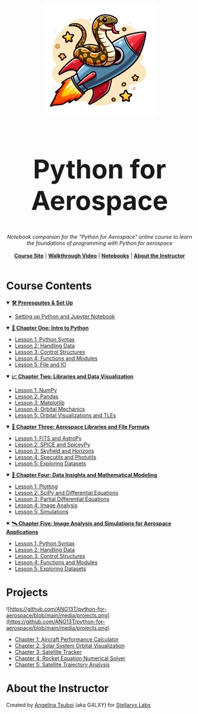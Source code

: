 <p align="center">
  <img width="300" src="https://github.com/ANG13T/python-for-aerospace/blob/main/media/logo.png" alt="Python for Aerospace Logo" />
</p>
<h1 align="center" style="font-size: 70px">Python for Aerospace</h1>
<p align="center">
  <i>Notebook companion for the "Python for Aerospace" online course to learn the foundations of programming with Python for aerospace</i>
   <br/><br/>
  <b><a href="https://pythonforaerospace.com">Course Site</a></b> | <b><a href="pythonforaerospace.com">Walkthrough Video</a></b> | <b><a href="#course-contents">Notebooks</a></b> | <b><a href="#about-the-instructor">About the Instructor</a></b>
  <br/><br/>
</p>


# Course Contents

<details open>
<summary><b><u>🛠️ Preresquites & Set Up</u></b></summary>
  
  - [Setting up Python and Jupyter Notebook](https://github.com/ANG13T/python-for-aerospace/tree/main/Chapter%200%20-%20Prerequisites%20and%20Set%20Up)

</details>

<details open>
<summary><b><u>🐍 Chapter One: Intro to Python</u></b></summary>
  
- [Lesson 1: Python Syntax](https://github.com/ANG13T/python-for-aerospace/blob/main/Chapter%201%20-%20Intro%20to%20Python/Lesson_1_Python_Syntax.ipynb)
- [Lesson 2: Handling Data](https://github.com/ANG13T/python-for-aerospace/blob/main/Chapter%201%20-%20Intro%20to%20Python/Lesson_2_Handling_Data.ipynb)
- [Lesson 3: Control Structures](https://github.com/ANG13T/python-for-aerospace/blob/main/Chapter%201%20-%20Intro%20to%20Python/Lesson_3_Control_Structures.ipynb)
- [Lesson 4: Functions and Modules](https://github.com/ANG13T/python-for-aerospace/blob/main/Chapter%201%20-%20Intro%20to%20Python/Lesson_4_Functions_Modules.ipynb)
- [Lesson 5: File and IO](https://github.com/ANG13T/python-for-aerospace/blob/main/Chapter%201%20-%20Intro%20to%20Python/Lesson_5_Files_IO.ipynb)
</details>


<details open>
<summary><b><u>📈 Chapter Two: Libraries and Data Visualization</u></b></summary>
  
- [Lesson 1: NumPy](https://github.com/ANG13T/python-for-aerospace/blob/main/Chapter%202%20-%20Libraries%20and%20Data%20Visualization/Lesson_1_NumPy.ipynb)
- [Lesson 2: Pandas](https://github.com/ANG13T/python-for-aerospace/blob/main/Chapter%202%20-%20Libraries%20and%20Data%20Visualization/Lesson_2_Pandas.ipynb)
- [Lesson 3: Matplotlib](https://github.com/ANG13T/python-for-aerospace/blob/main/Chapter%202%20-%20Libraries%20and%20Data%20Visualization/Lesson_3_Matplotlib.ipynb)
- [Lesson 4: Orbital Mechanics](https://github.com/ANG13T/python-for-aerospace/blob/main/Chapter%202%20-%20Libraries%20and%20Data%20Visualization/Lesson_4_Orbital_Mechanics.ipynb)
- [Lesson 5: Orbital Visualizations and TLEs](https://github.com/ANG13T/python-for-aerospace/blob/main/Chapter%202%20-%20Libraries%20and%20Data%20Visualization/Lesson_5_TLE_Visualization.ipynb)
</details>

<details open>
<summary><b><u>🚀 Chapter Three: Aerospace Libraries and File Formats</u></b></summary>
  
- [Lesson 1: FITS and AstroPy](https://github.com/ANG13T/python-for-aerospace/blob/main/Chapter%203%20-%20Aerospace%20Libraries%20and%20File%20Formats/Lesson_1_FITS_Astropy.ipynb)
- [Lesson 2: SPICE and SpiceyPy](https://github.com/ANG13T/python-for-aerospace/blob/main/Chapter%203%20-%20Aerospace%20Libraries%20and%20File%20Formats/Lesson_2_SPICE_SpiceyPy.ipynb)
- [Lesson 3: Skyfield and Horizons](https://github.com/ANG13T/python-for-aerospace/blob/main/Chapter%203%20-%20Aerospace%20Libraries%20and%20File%20Formats/Lesson_3_Skyfield_Horizons.ipynb)
- [Lesson 4: Specutils and Photutils](https://github.com/ANG13T/python-for-aerospace/blob/main/Chapter%203%20-%20Aerospace%20Libraries%20and%20File%20Formats/Lesson_4_Utils.ipynb)
- [Lesson 5: Exploring Datasets](https://github.com/ANG13T/python-for-aerospace/blob/main/Chapter%203%20-%20Aerospace%20Libraries%20and%20File%20Formats/Lesson_5_Exploring_Datasets.ipynb)
</details>

<details open>
<summary><b><u>🧮 Chapter Four: Data Insights and Mathematical Modeling</u></b></summary>
  
- [Lesson 1: Plotting](https://github.com/ANG13T/python-for-aerospace/blob/main/Chapter%204%20-%20Data%20Insights%20and%20Mathematical%20Modeling/Lesson_1_Plotting.ipynb)
- [Lesson 2: SciPy and Differential Equations](https://github.com/ANG13T/python-for-aerospace/blob/main/Chapter%204%20-%20Data%20Insights%20and%20Mathematical%20Modeling/Lesson_2_SciPy_Differential_Equations.ipynb)
- [Lesson 3: Partial Differential Equations](https://github.com/ANG13T/python-for-aerospace/blob/main/Chapter%204%20-%20Data%20Insights%20and%20Mathematical%20Modeling/Lesson_3_Partial_Differential_Equations.ipynb)
- [Lesson 4: Image Analysis](https://github.com/ANG13T/python-for-aerospace/blob/main/Chapter%204%20-%20Data%20Insights%20and%20Mathematical%20Modeling/Lesson_4_Image_Analysis.ipynb)
- [Lesson 5: Simulations](https://github.com/ANG13T/python-for-aerospace/blob/main/Chapter%204%20-%20Data%20Insights%20and%20Mathematical%20Modeling/Lesson_5_Simulations.ipynb)
</details>

<details open>
<summary><b><u>🛰️ Chapter Five: Image Analysis and Simulations for Aerospace Applications</u></b></summary>
  
- [Lesson 1: Python Syntax](https://github.com/ANG13T/python-for-aerospace/blob/main/Chapter%201%20-%20Intro%20to%20Python/Lesson_1_Python_Syntax.ipynb)
- [Lesson 2: Handling Data](https://github.com/ANG13T/python-for-aerospace/blob/main/Chapter%201%20-%20Intro%20to%20Python/Lesson_2_Handling_Data.ipynb)
- [Lesson 3: Control Structures](https://github.com/ANG13T/python-for-aerospace/blob/main/Chapter%201%20-%20Intro%20to%20Python/Lesson_3_Control_Structures.ipynb)
- [Lesson 4: Functions and Modules](https://github.com/ANG13T/python-for-aerospace/blob/main/Chapter%201%20-%20Intro%20to%20Python/Lesson_4_Functions_Modules.ipynb)
- [Lesson 5: Exploring Datasets](https://github.com/ANG13T/python-for-aerospace/blob/main/Chapter%203%20-%20Aerospace%20Libraries%20and%20File%20Formats/Lesson_5_Exploring_Datasets.ipynb)
</details>

# Projects
![https://github.com/ANG13T/python-for-aerospace/blob/main/media/projects.png](https://github.com/ANG13T/python-for-aerospace/blob/main/media/projects.png)

- [Chapter 1: Aircraft Performance Calculator](https://github.com/ANG13T/python-for-aerospace/tree/main/Chapter%201%20-%20Intro%20to%20Python/Project%20-%20Aircraft%20Performance%20Calculator)
- [Chapter 2: Solar System Orbital Visualization](https://github.com/ANG13T/python-for-aerospace/tree/main/Chapter%202%20-%20Libraries%20and%20Data%20Visualization/Project%20-%20Solar%20System%20Orbital%20Visualization)
- [Chapter 3: Satellite Tracker](https://github.com/ANG13T/python-for-aerospace/tree/main/Chapter%203%20-%20Aerospace%20Libraries%20and%20File%20Formats/Project%20-%20Satellite%20Tracker)
- [Chapter 4: Rocket Equation Numerical Solver](https://github.com/ANG13T/python-for-aerospace/tree/main/Chapter%204%20-%20Data%20Insights%20and%20Mathematical%20Modeling/Project%20-%20Rocket%20Equation%20Numerical%20Solver)
- [Chapter 5:  Satellite Trajectory Analysis](https://github.com/ANG13T/python-for-aerospace/tree/main/Chapter%205%20-%20Interactive%20Applications/Project%20-%20Satellite%20Trajectory%20Analysis%20GUI)

# About the Instructor
Created by [Angelina Tsuboi](angelinatsuboi.com) (aka G4LXY) for [Stellaryx Labs](stellaryxlabs.com)
